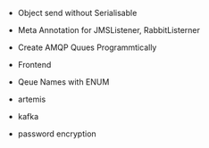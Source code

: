 - Object send without Serialisable
- Meta Annotation for JMSListener, RabbitListerner

- Create AMQP Quues Programmtically
- Frontend

- Qeue Names with ENUM

- artemis
- kafka

- password encryption